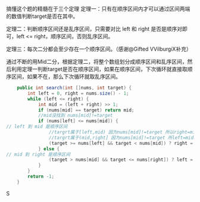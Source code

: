 搞懂这个题的精髓在于三个定理
定理一：只有在顺序区间内才可以通过区间两端的数值判断target是否在其中。

定理二：判断顺序区间还是乱序区间，只需要对比 left 和 right 是否是顺序对即可，left <= right，顺序区间，否则乱序区间。

定理三：每次二分都会至少存在一个顺序区间。（感谢@Gifted VVilburgiX补充）

通过不断的用Mid二分，根据定理二，将整个数组划分成顺序区间和乱序区间，然后利用定理一判断target是否在顺序区间，如果在顺序区间，下次循环就直接取顺序区间，如果不在，那么下次循环就取乱序区间。
```java
    public int search(int []nums, int target) {
        int left = 0, right = nums.size() - 1;
        while (left <= right) {  
            int mid = (left + right) >> 1;
            if (nums[mid] == target) return mid;
            //mid没找到 nums[mid]!=target
            if (nums[left] <= nums[mid]) {
// left 到 mid 是顺序区间  
                //targrt属于[left,mid) 因为nums[mid]!=target 所以right=mid-1，跳过mid
                //targrt属于(mid,right] 因为nums[mid]!=target 所left=mid+1，跳过mid
                (target >= nums[left] && target < nums[mid]) ? right = mid - 1 : left = mid + 1;
            } else {
// mid 到 right 是顺序区间
                (target > nums[mid] && target <= nums[right]) ? left = mid + 1 : right = mid - 1;
            }
        }
        return -1;
    }
```


S